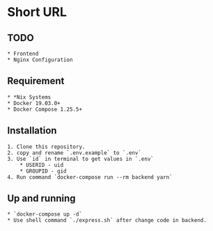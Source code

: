 # Short URL

## TODO

    * Frontend
    * Nginx Configuration

## Requirement

    * *Nix Systems
    * Docker 19.03.0+
    * Docker Compose 1.25.5+

## Installation

    1. Clone this repository.
    2. copy and rename `.env.example` to `.env`
    3. Use `id` in terminal to get values in `.env`
        * USERID - uid
        * GROUPID - gid
    4. Run command `docker-compose run --rm backend yarn`

## Up and running

    * `docker-compose up -d`
    * Use shell command `./express.sh` after change code in backend.

